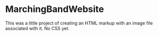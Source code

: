 # MarchingBandWebsite
This was a little project of creating an HTML markup with an image file associated with it. No CSS yet.
